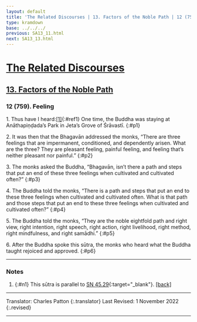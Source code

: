 ```yaml
---
layout: default
title: 'The Related Discourses | 13. Factors of the Noble Path | 12 (759). Feeling'
type: kramdown
base: ../../../
previous: SA13_11.html
next: SA13_13.html
---
```


# [The Related Discourses](../index.html)
## [13. Factors of the Noble Path](index.html)
### 12 (759). Feeling

1\. Thus have I heard:[\[1\]](#n1){:#ref1} One time, the Buddha was staying at Anāthapiṇḍada’s Park in Jeta’s Grove of Śrāvastī.
{:#p1}

2\. It was then that the Bhagavān addressed the monks, “There are three feelings that are impermanent, conditioned, and dependently arisen. What are the three? They are pleasant feeling, painful feeling, and feeling that’s neither pleasant nor painful.”
{:#p2}

3\. The monks asked the Buddha, “Bhagavān, isn’t there a path and steps that put an end of these three feelings when cultivated and cultivated often?”
{:#p3}

4\. The Buddha told the monks, “There is a path and steps that put an end to these three feelings when cultivated and cultivated often. What is that path and those steps that put an end to these three feelings when cultivated and cultivated often?”
{:#p4}

5\. The Buddha told the monks, “They are the noble eightfold path and right view, right intention, right speech, right action, right livelihood, right method, right mindfulness, and right samādhi.”
{:#p5}

6\. After the Buddha spoke this sūtra, the monks who heard what the Buddha taught rejoiced and approved.
{:#p6}

---

### Notes

1. {:#n1} This sūtra is parallel to [SN 45.29](https://suttacentral.net/sn45.29){:target="_blank"}. [\[back\]](#ref1)

---

Translator: Charles Patton
{:.translator}
Last Revised: 1 November 2022
{:.revised}

---